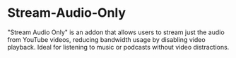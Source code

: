 # Stream-Audio-Only
"Stream Audio Only" is an addon that allows users to stream just the audio from YouTube videos, reducing bandwidth usage by disabling video playback. Ideal for listening to music or podcasts without video distractions.

